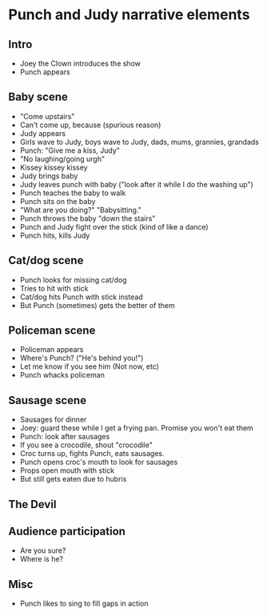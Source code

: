 # Punch and Judy narrative elements

## Intro
- Joey the Clown introduces the show
- Punch appears

## Baby scene
- "Come upstairs"
- Can't come up, because (spurious reason)
- Judy appears
- Girls wave to Judy, boys wave to Judy, dads, mums, grannies, grandads
- Punch: "Give me a kiss, Judy"
- "No laughing/going urgh"
- Kissey kissey kissey
- Judy brings baby
- Judy leaves punch with baby ("look after it while I do the washing up")
- Punch teaches the baby to walk
- Punch sits on the baby
- "What are you doing?" "Babysitting."
- Punch throws the baby "down the stairs"
- Punch and Judy fight over the stick (kind of like a dance)
- Punch hits, kills Judy

## Cat/dog scene
- Punch looks for missing cat/dog
- Tries to hit with stick
- Cat/dog hits Punch with stick instead
- But Punch (sometimes) gets the better of them

## Policeman scene
- Policeman appears
- Where's Punch? ("He's behind you!")
- Let me know if you see him (Not now, etc)
- Punch whacks policeman

## Sausage scene
- Sausages for dinner
- Joey: guard these while I get a frying pan. Promise you won't eat them
- Punch: look after sausages
- If you see a crocodile, shout "crocodile"
- Croc turns up, fights Punch, eats sausages.
- Punch opens croc's mouth to look for sausages
- Props open mouth with stick
- But still gets eaten due to hubris

## The Devil


## Audience participation
- Are you sure?
- Where is he?

## Misc
- Punch likes to sing to fill gaps in action